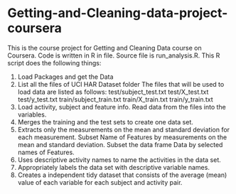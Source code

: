 # Getting-and-Cleaning-data-project-coursera
This is the course project for Getting and Cleaning Data course on Coursera. Code is written in R in file. Source file is run_analysis.R. This R script does the following things:
1. Load Packages and get the Data
2. List all the files of UCI HAR Dataset folder The files that will be used to load data are listed as follows: test/subject_test.txt test/X_test.txt test/y_test.txt train/subject_train.txt train/X_train.txt train/y_train.txt
3. Load activity, subject and feature info. Read data from the files into the variables.
4. Merges the training and the test sets to create one data set.
5. Extracts only the measurements on the mean and standard deviation for each measurement. Subset Name of Features by measurements on the mean and standard deviation. Subset the data frame Data by selected names of Features.
6. Uses descriptive activity names to name the activities in the data set.
7. Appropriately labels the data set with descriptive variable names.
8. Creates a independent tidy dataset that consists of the average (mean) value of each variable for each subject and activity pair.
